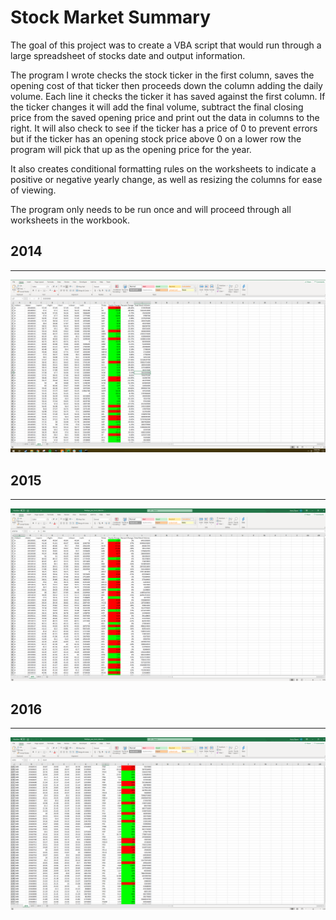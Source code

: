 
# Stock Market Summary
The goal of this project was to create a VBA script that would run through a large spreadsheet of stocks date and output information.

The program I wrote checks the stock ticker in the first column, saves the opening cost of that ticker then proceeds down the column adding the daily volume. Each line it checks the ticker it has saved against the first column. If the ticker changes it will add the final volume, subtract the final closing price from the saved opening price and print out the data in columns to the right. It will also check to see if the ticker has a price of 0 to prevent errors but if the ticker has an opening stock price above 0 on a lower row the program will pick that up as the opening price for the year.

It also creates conditional formatting rules on the worksheets to indicate a positive or negative yearly change, as well as resizing the columns for ease of viewing.

The program only needs to be run once and will proceed through all worksheets in the workbook.

## 2014
____
![Stock Data 2014](https://raw.githubusercontent.com/Crazyspaceman-hd/StockMarketSummary/main/StockData2014.PNG "Stock Data 2014")
## 2015
____
![Stock Data 2015](https://raw.githubusercontent.com/Crazyspaceman-hd/StockMarketSummary/main/StockData2015.PNG "Stock Data 2015")
## 2016
___
![Stock Data 2016](https://raw.githubusercontent.com/Crazyspaceman-hd/StockMarketSummary/main/StockData2016.PNG "Stock Data 2016")